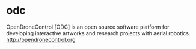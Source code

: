 odc
===

OpenDroneControl [ODC] is an open source software platform for developing interactive artworks and research projects with aerial robotics. http://opendronecontrol.org
